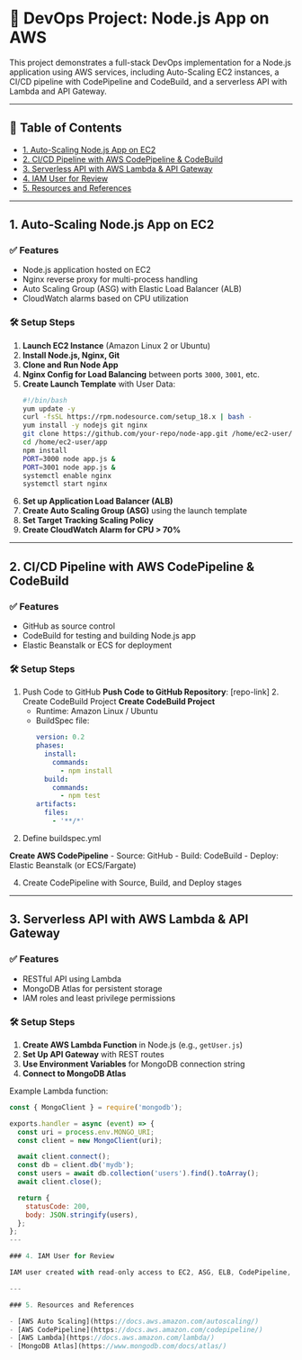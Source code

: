 # 🚀 DevOps Project: Node.js App on AWS

This project demonstrates a full-stack DevOps implementation for a Node.js application using AWS services, including Auto-Scaling EC2 instances, a CI/CD pipeline with CodePipeline and CodeBuild, and a serverless API with Lambda and API Gateway.

---

## 📌 Table of Contents

- [1. Auto-Scaling Node.js App on EC2](#1-auto-scaling-nodejs-app-on-ec2)
- [2. CI/CD Pipeline with AWS CodePipeline & CodeBuild](#2-cicd-pipeline-with-aws-codepipeline--codebuild)
- [3. Serverless API with AWS Lambda & API Gateway](#3-serverless-api-with-aws-lambda--api-gateway)
- [4. IAM User for Review](#4-iam-user-for-review)
- [5. Resources and References](#5-resources-and-references)

---

## 1. Auto-Scaling Node.js App on EC2

### ✅ Features
- Node.js application hosted on EC2
- Nginx reverse proxy for multi-process handling
- Auto Scaling Group (ASG) with Elastic Load Balancer (ALB)
- CloudWatch alarms based on CPU utilization

### 🛠️ Setup Steps
1. **Launch EC2 Instance** (Amazon Linux 2 or Ubuntu)
2. **Install Node.js, Nginx, Git**
3. **Clone and Run Node App**
4. **Nginx Config for Load Balancing** between ports `3000`, `3001`, etc.
5. **Create Launch Template** with User Data:
    ```bash
    #!/bin/bash
    yum update -y
    curl -fsSL https://rpm.nodesource.com/setup_18.x | bash -
    yum install -y nodejs git nginx
    git clone https://github.com/your-repo/node-app.git /home/ec2-user/app
    cd /home/ec2-user/app
    npm install
    PORT=3000 node app.js &
    PORT=3001 node app.js &
    systemctl enable nginx
    systemctl start nginx
    ```
6. **Set up Application Load Balancer (ALB)**
7. **Create Auto Scaling Group (ASG)** using the launch template
8. **Set Target Tracking Scaling Policy**
9. **Create CloudWatch Alarm for CPU > 70%**

---

## 2. CI/CD Pipeline with AWS CodePipeline & CodeBuild

### ✅ Features
- GitHub as source control
- CodeBuild for testing and building Node.js app
- Elastic Beanstalk or ECS for deployment

### 🛠️ Setup Steps
1. Push Code to GitHub
 **Push Code to GitHub Repository**: [repo-link]
      2. Create CodeBuild Project
 **Create CodeBuild Project**
    - Runtime: Amazon Linux / Ubuntu
    - BuildSpec file:
      ```yaml
      version: 0.2
      phases:
        install:
          commands:
            - npm install
        build:
          commands:
            - npm test
      artifacts:
        files:
          - '**/*'
      ```
3. Define buildspec.yml
   
 **Create AWS CodePipeline**
    - Source: GitHub
    - Build: CodeBuild
    - Deploy: Elastic Beanstalk (or ECS/Fargate)

4. Create CodePipeline with Source, Build, and Deploy stages
---

## 3. Serverless API with AWS Lambda & API Gateway

### ✅ Features
- RESTful API using Lambda
- MongoDB Atlas for persistent storage
- IAM roles and least privilege permissions

### 🛠️ Setup Steps
1. **Create AWS Lambda Function** in Node.js (e.g., `getUser.js`)
2. **Set Up API Gateway** with REST routes
3. **Use Environment Variables** for MongoDB connection string
4. **Connect to MongoDB Atlas**

Example Lambda function:
```javascript
const { MongoClient } = require('mongodb');

exports.handler = async (event) => {
  const uri = process.env.MONGO_URI;
  const client = new MongoClient(uri);

  await client.connect();
  const db = client.db('mydb');
  const users = await db.collection('users').find().toArray();
  await client.close();

  return {
    statusCode: 200,
    body: JSON.stringify(users),
  };
};
---

### 4. IAM User for Review

IAM user created with read-only access to EC2, ASG, ELB, CodePipeline, Lambda, and CloudWatch for review purposes.

---

### 5. Resources and References

- [AWS Auto Scaling](https://docs.aws.amazon.com/autoscaling/)
- [AWS CodePipeline](https://docs.aws.amazon.com/codepipeline/)
- [AWS Lambda](https://docs.aws.amazon.com/lambda/)
- [MongoDB Atlas](https://www.mongodb.com/docs/atlas/)
